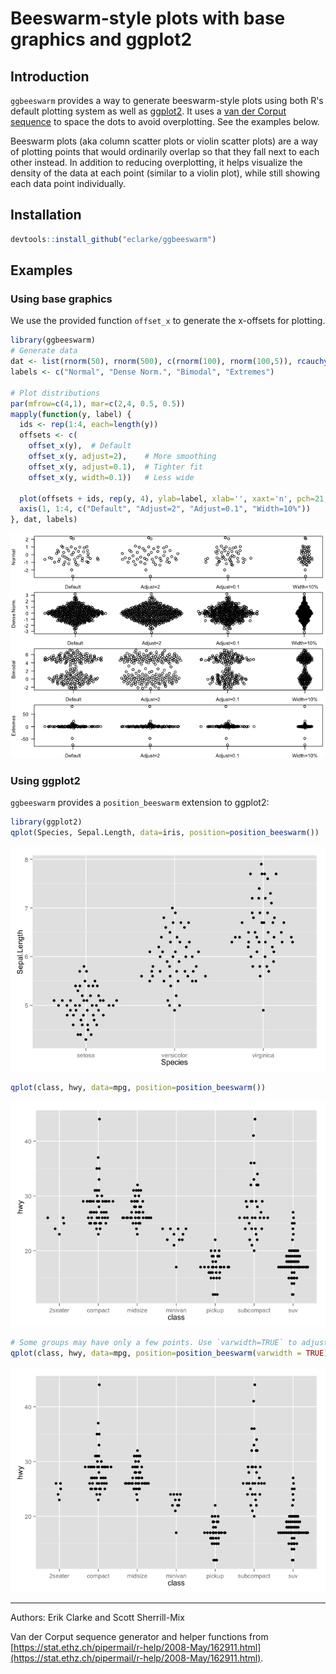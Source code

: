 # Beeswarm-style plots with base graphics and ggplot2

## Introduction

`ggbeeswarm` provides a way to generate beeswarm-style plots using both R's default plotting system as well as [ggplot2](http://ggplot2.org). It uses a [van der Corput sequence](http://en.wikipedia.org/wiki/Van_der_Corput_sequence) to space the dots to avoid overplotting. See the examples below.

Beeswarm plots (aka column scatter plots or violin scatter plots) are a way of plotting points that would ordinarily overlap so that they fall next to each other instead. In addition to reducing overplotting, it helps visualize the density of the data at each point (similar to a violin plot), while still showing each data point individually.

## Installation


```r
devtools::install_github("eclarke/ggbeeswarm")
```

## Examples

### Using base graphics

We use the provided function `offset_x` to generate the x-offsets for plotting.

```r
library(ggbeeswarm)
# Generate data
dat <- list(rnorm(50), rnorm(500), c(rnorm(100), rnorm(100,5)), rcauchy(100))
labels <- c("Normal", "Dense Norm.", "Bimodal", "Extremes")

# Plot distributions
par(mfrow=c(4,1), mar=c(2,4, 0.5, 0.5))
mapply(function(y, label) {
  ids <- rep(1:4, each=length(y))
  offsets <- c(
    offset_x(y),  # Default
    offset_x(y, adjust=2),    # More smoothing
    offset_x(y, adjust=0.1),  # Tighter fit
    offset_x(y, width=0.1))   # Less wide

  plot(offsets + ids, rep(y, 4), ylab=label, xlab='', xaxt='n', pch=21, las=1)
  axis(1, 1:4, c("Default", "Adjust=2", "Adjust=0.1", "Width=10%"))
}, dat, labels)
```

![](README_files/figure-html/base-examples-1.png) 

### Using ggplot2

`ggbeeswarm` provides a `position_beeswarm` extension to ggplot2:

```r
library(ggplot2)
qplot(Species, Sepal.Length, data=iris, position=position_beeswarm())
```

![](README_files/figure-html/ggplot2-examples-1.png) 

```r
qplot(class, hwy, data=mpg, position=position_beeswarm())
```

![](README_files/figure-html/ggplot2-examples-2.png) 

```r
# Some groups may have only a few points. Use `varwidth=TRUE` to adjust width dynamically.
qplot(class, hwy, data=mpg, position=position_beeswarm(varwidth = TRUE))
```

![](README_files/figure-html/ggplot2-examples-3.png) 

------
Authors: Erik Clarke and Scott Sherrill-Mix

Van der Corput sequence generator and helper functions from [https://stat.ethz.ch/pipermail/r-help/2008-May/162911.html](https://stat.ethz.ch/pipermail/r-help/2008-May/162911.html).
